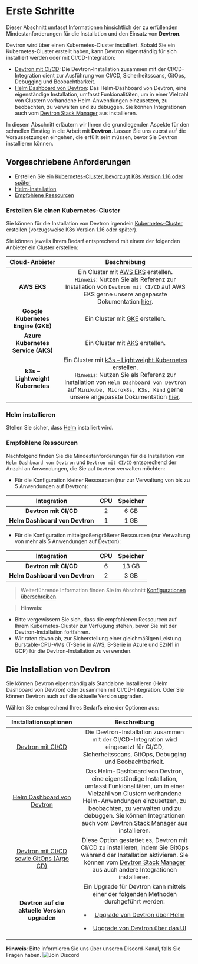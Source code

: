 # Erste Schritte
Dieser Abschnitt umfasst Informationen hinsichtlich der zu erfüllenden Mindestanforderungen für die Installation und den Einsatz von **Devtron**.

Devtron wird über einen Kubernetes-Cluster installiert. Sobald Sie ein Kubernetes-Cluster erstellt haben, kann Devtron eigenständig für sich installiert werden oder mit CI/CD-Integration:

* [Devtron mit CI/CD](setup/install/install-devtron-with-cicd.md): Die Devtron-Installation zusammen mit der CI/CD-Integration dient zur Ausführung von CI/CD, Sicherheitsscans, GitOps, Debugging und Beobachtbarkeit.
* [Helm Dashboard von Devtron](setup/install/install-devtron.md): Das Helm-Dashboard von Devtron, eine eigenständige Installation, umfasst Funkionalitäten, um in einer Vielzahl von Clustern vorhandene Helm-Anwendungen einzusetzen, zu beobachten, zu verwalten und zu debuggen. Sie können Integrationen auch vom [Devtron Stack Manager](https://docs.devtron.ai/v/v0.6/usage/integrations?q=) aus installieren.

In diesem Abschnitt erläutern wir Ihnen die grundlegenden Aspekte für den schnellen Einstieg in die Arbeit mit **Devtron**.
Lassen Sie uns zuerst auf die Voraussetzungen eingehen, die erfüllt sein müssen, bevor Sie Devtron installieren können.
## Vorgeschriebene Anforderungen
* Erstellen Sie ein [Kubernetes-Cluster, bevorzugt K8s Version 1.16 oder später](#create-a-kubernetes-cluster)
* [Helm-Installation](https://helm.sh/docs/intro/install/)
* [Empfohlene Ressourcen](#recommended-resources)
### Erstellen Sie einen Kubernetes-Cluster
Sie können für die Installation von Devtron irgendein [Kubernetes-Cluster](https://kubernetes.io/docs/tutorials/kubernetes-basics/create-cluster/) erstellen (vorzugsweise K8s Version 1.16 oder später).

Sie können jeweils Ihrem Bedarf entsprechend mit einem der folgenden Anbieter ein Cluster erstellen:

|Cloud-Anbieter|Beschreibung|
| :-: | :-: |
|**AWS EKS**|Ein Cluster mit [AWS EKS](https://docs.aws.amazon.com/eks/latest/userguide/getting-started-console.html) erstellen. <br>`Hinweis`: Nutzen Sie als Referenz zur Installation von `Devtron mit CI/CD` auf AWS EKS gerne unsere angepasste Dokumentation [hier](setup/install/install-devtron-on-AWS-EKS.md). </br>|
|**Google Kubernetes Engine (GKE)**|Ein Cluster mit [GKE](https://cloud.google.com/kubernetes-engine/) erstellen.|
|**Azure Kubernetes Service (AKS)**|Ein Cluster mit [AKS](https://learn.microsoft.com/en-us/azure/aks/) erstellen.|
|**k3s – Lightweight Kubernetes**|Ein Cluster mit [k3s – Lightweight Kubernetes](https://devtron.ai/blog/deploy-your-applications-over-k3s-lightweight-kubernetes-in-no-time/) erstellen. <br>`Hinweis`: Nutzen Sie als Referenz zur Installation von `Helm Dashboard von Devtron` auf `Minikube, Microk8s, K3s, Kind` gerne unsere angepasste Dokumentation [hier](setup/install/Install-devtron-on-Minikube-Microk8s-K3s-Kind.md). </br>|

### Helm installieren
Stellen Sie sicher, dass [Helm](https://helm.sh/docs/intro/install/) installiert wird.
### Empfohlene Ressourcen
Nachfolgend finden Sie die Mindestanforderungen für die Installation von `Helm Dashboard von Devtron` und `Devtron mit CI/CD` entsprechend der Anzahl an Anwendungen, die Sie auf `Devtron` verwalten möchten:

* Für die Konfiguration kleiner Ressourcen (nur zur Verwaltung von bis zu 5 Anwendungen auf Devtron):

|Integration|CPU|Speicher|
| :-: | :-: | :-: |
|**Devtron mit CI/CD**|2|6 GB|
|**Helm Dashboard von Devtron**|1|1 GB|

* Für die Konfiguration mittelgroßer/größerer Ressourcen (zur Verwaltung von mehr als 5 Anwendungen auf Devtron):

|Integration|CPU|Speicher|
| :-: | :-: | :-: |
|**Devtron mit CI/CD**|6|13 GB|
|**Helm Dashboard von Devtron**|2|3 GB|

> Weiterführende Information finden Sie im Abschnitt [Konfigurationen überschreiben](setup/install/override-default-devtron-installation-configs.md).

> **Hinweis:**

* Bitte vergewissern Sie sich, dass die empfohlenen Ressourcen auf Ihrem Kubernetes-Cluster zur Verfügung stehen, bevor Sie mit der Devtron-Installation fortfahren.
* Wir raten davon ab, zur Sicherstellung einer gleichmäßigen Leistung Burstable-CPU-VMs (T-Serie in AWS, B-Serie in Azure und E2/N1 in GCP) für die Devtron-Installation zu verwenden.
## Die Installation von Devtron
Sie können Devtron eigenständig als Standalone installieren (Helm Dashboard von Devtron) oder zusammen mit CI/CD-Integration. Oder Sie können Devtron auch auf die aktuelle Version upgraden.

Wählen Sie entsprechend Ihres Bedarfs eine der Optionen aus:

|Installationsoptionen|Beschreibung|
| :-: | :-: |
|[Devtron mit CI/CD](setup/install/install-devtron-with-cicd.md)|Die Devtron-Installation zusammen mit der CI/CD-Integration wird eingesetzt für CI/CD, Sicherheitsscans, GitOps, Debugging und Beobachtbarkeit.|
|[Helm Dashboard von Devtron](setup/install/install-devtron.md)|Das Helm-Dashboard von Devtron, eine eigenständige Installation, umfasst Funkionalitäten, um in einer Vielzahl von Clustern vorhandene Helm-Anwendungen einzusetzen, zu beobachten, zu verwalten und zu debuggen. Sie können Integrationen auch vom [Devtron Stack Manager](https://docs.devtron.ai/v/v0.6/usage/integrations?q=) aus installieren.|
|[Devtron mit CI/CD sowie GitOps (Argo CD)](setup/install/install-devtron-with-cicd-with-gitops.md)|Diese Option gestattet es, Devtron mit CI/CD zu installieren, indem Sie GitOps während der Installation aktivieren. Sie können vom [Devtron Stack Manager](https://docs.devtron.ai/v/v0.6/usage/integrations?q=) aus auch andere Integrationen installieren.|
|**Devtron auf die aktuelle Version upgraden**|Ein Upgrade für Devtron kann mittels einer der folgenden Methoden durchgeführt werden: <ul><li>[Upgrade von Devtron über Helm](https://docs.devtron.ai/v/v0.5/getting-started/upgrade#upgrade-devtron-using-helm)</ul></li><ul><li>[Upgrade von Devtron über das UI ](https://docs.devtron.ai/v/v0.5/getting-started/upgrade/upgrade-devtron-ui)</ul></li>|

**Hinweis**: Bitte informieren Sie uns über unseren Discord-Kanal, falls Sie Fragen haben. ![Join Discord](https://img.shields.io/badge/Join%20us%20on-Discord-e01563.svg)[](https://discord.gg/jsRG5qx2gp)
